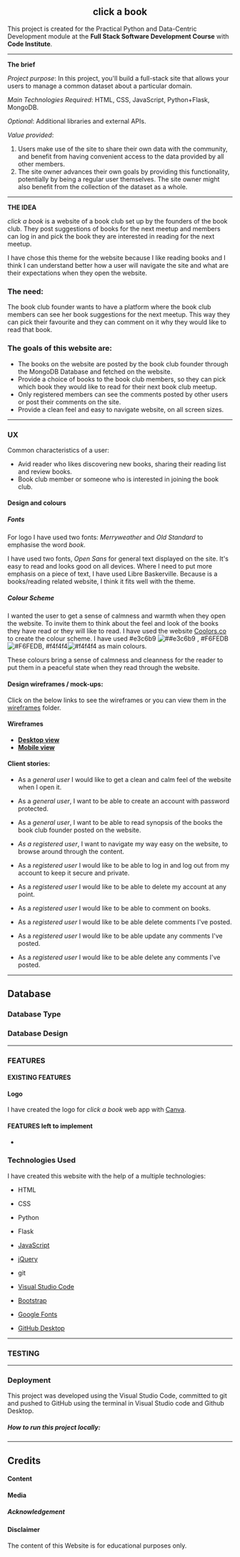 <h1 align="center">
<a  href=""  target="_blank"><img  src=""  alt=""/></a>
<a  href=""  target="_blank"><img  src=""  alt=""/></a>
</h1>
<h2 align="center"> click a book</h2>

This project is created for the Practical Python and Data-Centric Development module at the **Full Stack Software Development Course** with **Code Institute**.

***

**The brief** 

_Project purpose_: In this project, you'll build a full-stack site that allows your users to manage a common dataset about a particular domain.

_Main Technologies Required_: HTML, CSS, JavaScript, Python+Flask, MongoDB.

_Optional_: Additional libraries and external APIs.

_Value provided_:

1. Users make use of the site to share their own data with the community, and benefit from having convenient access to the data provided by all other members.
2. The site owner advances their own goals by providing this functionality, potentially by being a regular user themselves. The site owner might also benefit from the collection of the dataset as a whole.

***

**THE IDEA**

_click a book_ is a website of a book club set up by the founders of the book club. They post suggestions of books for the next meetup and members can log in and pick the book they are interested in reading for the next meetup.

 I have chose this theme for the website because I like reading books and I think I can understand better how a user will navigate the site and what are their expectations when they open the website. 

### The need:

The book club founder wants to have a platform where the book club members can see her book suggestions for the next meetup. This way they can pick their favourite and they can comment on it why they would like to read that book.

### The goals of this website are:

* The books  on the website are posted by the book club founder through the MongoDB Database and fetched on the website.
*  Provide a choice of books to the book club members, so they can pick which book they would like to read for their next book club meetup.
* Only registered  members can see the comments posted by other users or post their comments  on the site.
* Provide a clean feel and easy to navigate website, on all screen sizes.

***

###  UX

Common characteristics of a user:

* Avid reader who likes discovering new books, sharing their reading list and review books.
* Book club member or someone who is interested in joining the book club.

#### Design and colours

##### Fonts

For logo I have used two fonts: _Merryweather_ and _Old Standard_ to emphasise the word _book_.

I have used two fonts, _Open Sans_ for general text displayed on the site. It's easy to read and looks good on all devices. Where I need to put more emphasis on a piece of text, I have used Libre Baskerville. Because is a books/reading related website, I think it fits well with the theme.

##### Colour Scheme

I wanted the user to get a sense of calmness and warmth when they open the website. To invite them to think about the feel and look of the books they have read or they will like to read. 
I have used the website [Coolors.co](https://coolors.co/) to create the colour scheme. I have used #e3c6b9 ![##e3c6b9](https://placehold.it/15/e3c6b9/000000?text=+) , #F6FEDB ![#F6FEDB](https://placehold.it/15/F6FEDB/000000?text=+), \#f4f4f4![#f4f4f4](https://placehold.it/15/f4f4f4/000000?text=+) as main colours. 

These colours bring a sense of calmness and cleanness for the reader to put them in a peaceful  state when they read through the website.

#### Design wireframes / mock-ups:

Click on the below links to see the wireframes or you can view them in the  [wireframes]() folder.

#### Wireframes

* **[Desktop view](https://github.com/andreeaiosip/click-a-book/tree/master/documentation/wireframes/desktop)**
* **[Mobile view](https://github.com/andreeaiosip/click-a-book/tree/master/documentation/wireframes/mobile)**


#### Client stories:

* As a _general user_ I would like to get a clean and calm feel of the website when I open it.

* As a _general user_, I want to be able to create an account with password protected.

* As a _general user_, I want to be able to read synopsis of the books the book club founder posted on the website.

* *As a registered user*, I want to navigate my way easy on the website, to browse around through the content.

* As a _registered user_ I would like to be able to log in and log out from my account to keep it secure and private.

* As a _registered user_ I would like to be able to delete my account at any point.

* As a _registered user_ I would like to be able to comment on books.

* As a _registered user_ I would like to be able delete comments I've posted.

* As a _registered user_ I would like to be able update any comments I've posted.

* As a _registered user_ I would like to be able delete any comments I've posted.

  

***

## Database

### Database Type



### Database Design



_______________________________________



### FEATURES

#### EXISTING FEATURES

#### Logo 

I have created the logo for _click a book_ web app with [Canva](https://www.canva.com/). 


#### FEATURES left to implement

* 

### Technologies Used

I have created this website with the help of a multiple technologies:

* HTML 

* CSS 

* Python

* Flask

* [JavaScript](https://www.javascript.com/)

* [jQuery](https://jquery.com/)

* git

* [Visual Studio Code](https://code.visualstudio.com/)

* [Bootstrap](https://getbootstrap.com/)

* [Google Fonts](https://fonts.google.com/) 

* [GitHub Desktop](https://desktop.github.com/)

  

***

### TESTING



***

### Deployment

This project was developed using the Visual Studio Code, committed to git and pushed to GitHub using the terminal in Visual Studio code and Github Desktop.




##### How to run this project locally:



***

## Credits

#### Content



#### Media



##### Acknowledgement



#### Disclaimer

The content of this Website is for educational purposes only.